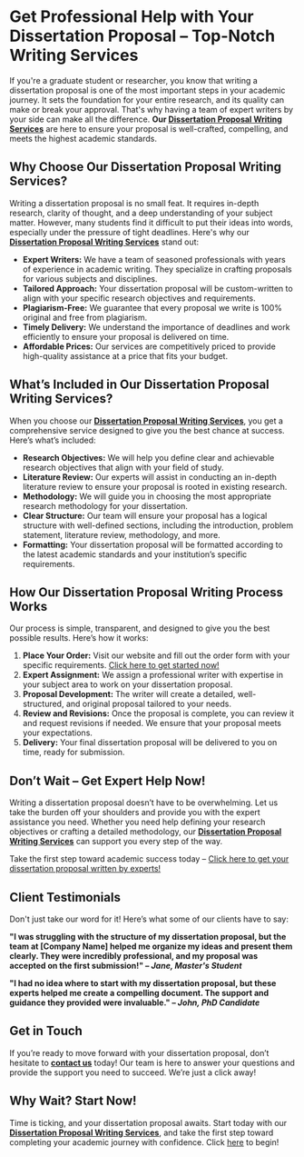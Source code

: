 # Get Professional Help with Your Dissertation Proposal – Top-Notch Writing Services

If you're a graduate student or researcher, you know that writing a dissertation proposal is one of the most important steps in your academic journey. It sets the foundation for your entire research, and its quality can make or break your approval. That's why having a team of expert writers by your side can make all the difference. **Our [Dissertation Proposal Writing Services](https://tinyurl.com/topessay?keyword=dissertation+proposal+writing+services)** are here to ensure your proposal is well-crafted, compelling, and meets the highest academic standards.

## Why Choose Our Dissertation Proposal Writing Services?

Writing a dissertation proposal is no small feat. It requires in-depth research, clarity of thought, and a deep understanding of your subject matter. However, many students find it difficult to put their ideas into words, especially under the pressure of tight deadlines. Here's why our **[Dissertation Proposal Writing Services](https://tinyurl.com/topessay?keyword=dissertation+proposal+writing+services)** stand out:

- **Expert Writers:** We have a team of seasoned professionals with years of experience in academic writing. They specialize in crafting proposals for various subjects and disciplines.
- **Tailored Approach:** Your dissertation proposal will be custom-written to align with your specific research objectives and requirements.
- **Plagiarism-Free:** We guarantee that every proposal we write is 100% original and free from plagiarism.
- **Timely Delivery:** We understand the importance of deadlines and work efficiently to ensure your proposal is delivered on time.
- **Affordable Prices:** Our services are competitively priced to provide high-quality assistance at a price that fits your budget.

## What’s Included in Our Dissertation Proposal Writing Services?

When you choose our **[Dissertation Proposal Writing Services](https://tinyurl.com/topessay?keyword=dissertation+proposal+writing+services)**, you get a comprehensive service designed to give you the best chance at success. Here’s what’s included:

- **Research Objectives:** We will help you define clear and achievable research objectives that align with your field of study.
- **Literature Review:** Our experts will assist in conducting an in-depth literature review to ensure your proposal is rooted in existing research.
- **Methodology:** We will guide you in choosing the most appropriate research methodology for your dissertation.
- **Clear Structure:** Our team will ensure your proposal has a logical structure with well-defined sections, including the introduction, problem statement, literature review, methodology, and more.
- **Formatting:** Your dissertation proposal will be formatted according to the latest academic standards and your institution’s specific requirements.

## How Our Dissertation Proposal Writing Process Works

Our process is simple, transparent, and designed to give you the best possible results. Here’s how it works:

1. **Place Your Order:** Visit our website and fill out the order form with your specific requirements. [Click here to get started now!](https://tinyurl.com/topessay?keyword=dissertation+proposal+writing+services)
2. **Expert Assignment:** We assign a professional writer with expertise in your subject area to work on your dissertation proposal.
3. **Proposal Development:** The writer will create a detailed, well-structured, and original proposal tailored to your needs.
4. **Review and Revisions:** Once the proposal is complete, you can review it and request revisions if needed. We ensure that your proposal meets your expectations.
5. **Delivery:** Your final dissertation proposal will be delivered to you on time, ready for submission.

## Don’t Wait – Get Expert Help Now!

Writing a dissertation proposal doesn’t have to be overwhelming. Let us take the burden off your shoulders and provide you with the expert assistance you need. Whether you need help defining your research objectives or crafting a detailed methodology, our **[Dissertation Proposal Writing Services](https://tinyurl.com/topessay?keyword=dissertation+proposal+writing+services)** can support you every step of the way.

Take the first step toward academic success today – [Click here to get your dissertation proposal written by experts!](https://tinyurl.com/topessay?keyword=dissertation+proposal+writing+services)

## Client Testimonials

Don't just take our word for it! Here’s what some of our clients have to say:

**"I was struggling with the structure of my dissertation proposal, but the team at [Company Name] helped me organize my ideas and present them clearly. They were incredibly professional, and my proposal was accepted on the first submission!" – _Jane, Master's Student_**

**"I had no idea where to start with my dissertation proposal, but these experts helped me create a compelling document. The support and guidance they provided were invaluable." – _John, PhD Candidate_**

## Get in Touch

If you’re ready to move forward with your dissertation proposal, don’t hesitate to **[contact us](https://tinyurl.com/topessay?keyword=dissertation+proposal+writing+services)** today! Our team is here to answer your questions and provide the support you need to succeed. We’re just a click away!

## Why Wait? Start Now!

Time is ticking, and your dissertation proposal awaits. Start today with our **[Dissertation Proposal Writing Services](https://tinyurl.com/topessay?keyword=dissertation+proposal+writing+services)**, and take the first step toward completing your academic journey with confidence. Click [here](https://tinyurl.com/topessay?keyword=dissertation+proposal+writing+services) to begin!
